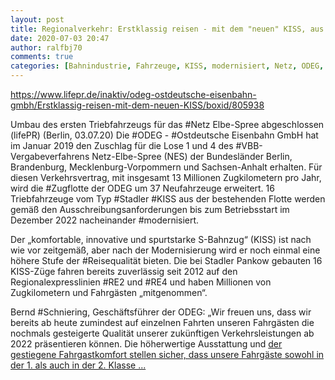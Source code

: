 ```yaml
---
layout: post
title: Regionalverkehr: Erstklassig reisen - mit dem "neuen" KISS, aus lifepr
date: 2020-07-03 20:47
author: ralfbj70
comments: true
categories: [Bahnindustrie, Fahrzeuge, KISS, modernisiert, Netz, ODEG, Ostdeutsche, RE2, RE4, Regionalverkehr, Reisequalität, Schniering, Stadler, VBB, VBB, Zugflotte]
---
```

https://www.lifepr.de/inaktiv/odeg-ostdeutsche-eisenbahn-gmbh/Erstklassig-reisen-mit-dem-neuen-KISS/boxid/805938

Umbau des ersten Triebfahrzeugs für das #Netz Elbe-Spree abgeschlossen
(lifePR) (Berlin, 03.07.20) Die #ODEG - #Ostdeutsche Eisenbahn GmbH hat im Januar 2019 den Zuschlag für die Lose 1 und 4 des #VBB-Vergabeverfahrens Netz-Elbe-Spree (NES) der Bundesländer Berlin, Brandenburg, Mecklenburg-Vorpommern und Sachsen-Anhalt erhalten. Für diesen Verkehrsvertrag, mit insgesamt 13 Millionen Zugkilometern pro Jahr, wird die #Zugflotte der ODEG um 37 Neufahrzeuge erweitert. 16 Triebfahrzeuge vom Typ #Stadler #KISS aus der bestehenden Flotte werden gemäß den Ausschreibungsanforderungen bis zum Betriebsstart im Dezember 2022 nacheinander #modernisiert.

Der „komfortable, innovative und spurtstarke S-Bahnzug“ (KISS) ist nach wie vor zeitgemäß, aber nach der Modernisierung wird er noch einmal eine höhere Stufe der #Reisequalität bieten. Die bei Stadler Pankow gebauten 16 KISS-Züge fahren bereits zuverlässig seit 2012 auf den Regionalexpresslinien #RE2 und #RE4 und haben Millionen von Zugkilometern und Fahrgästen „mitgenommen“.

Bernd #Schniering, Geschäftsführer der ODEG: „Wir freuen uns, dass wir bereits ab heute zumindest auf einzelnen Fahrten unseren Fahrgästen die nochmals gesteigerte Qualität unserer zukünftigen Verkehrsleistungen ab 2022 präsentieren können. Die höherwertige Ausstattung und <a href="https://www.lifepr.de/inaktiv/odeg-ostdeutsche-eisenbahn-gmbh/Erstklassig-reisen-mit-dem-neuen-KISS/boxid/805938">der gestiegene Fahrgastkomfort stellen sicher, dass unsere Fahrgäste sowohl in der 1. als auch in der 2. Klasse ...</a>
